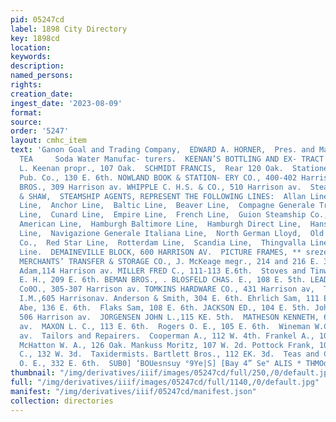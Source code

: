 ```yaml
---
pid: 05247cd
label: 1898 City Directory
key: 1898cd
location: 
keywords: 
description: 
named_persons: 
rights: 
creation_date: 
ingest_date: '2023-08-09'
format: 
source: 
order: '5247'
layout: cmhc_item
text: 'Ganon Goal and Trading Company,  EDWARD A. HORNER,  Pres. and Manager.     SOD  311
  TEA     Soda Water Manufac- turers.  KEENAN’S BOTTLING AND EX- TRACT FACTORY, John
  L. Keenan propr., 107 Oak.  SCHMIDT FRANCIS,  Rear 120 Oak.  Stationers.  Excelsior
  Pub. Co., 130 E. 6th. NOWLAND BOOK & STATION- ERY CO., 400-402 Harrison av. RICHEY
  BROS., 309 Harrison av. WHIPPLE C. H.S. & CO., 510 Harrison av.  Steamship Agencies.  STICKLEY
  & SHAW,  STEAMSHIP AGENTS, REPRESENT THE FOLLOWING LINES:  Allan Line,  American
  Line,  Anchor Line,  Baltic Line,  Beaver Line,  Compagne Generale Transatlan- tique
  Line,  Cunard Line,  Empire Line,  French Line,  Guion Steamship Co.,  Hamburgh
  American Line,  Hamburgh Baltimore Line,  Hamburgh Direct Line,  Hansa Line,  National
  Line,  Navigazione Generale Italiana Line,  North German Lloyd,  Old Dominion Steamship
  Co.,  Red Star Line,  Rotterdam Line,  Scandia Line,  Thingvalla Line,  White Star
  Line.  DEMAINEVILLE BLOCK, 600 HARRISON AV.  PICTURE FRAMES, ** srezer"”~  Storage.  THE
  MERCHANTS’ TRANSFER & STORAGE CO., J. McKeage megr., 214 and 216 E. 3d.  Stove Repairs.  Axthelm
  Adam,114 Harrison av. MILLER FRED C., 111-113 E.6th.  Stoves and Tinware.  ANDREWS
  E. H., 209 E. 6th. BEMAN BROS., . BLOSFELD CHAS. E., 108 E. 5th. LEADVILLE HARDWARE
  Co0O., 305-307 Harrison av. TOMKINS HARDWARE CO., 431 Harrison av,  Tailors—Merchant.  Ackerman
  I.M.,605 Harrisonav. Anderson & Smith, 304 E. 6th. Ehrlich Sam, 111 E. 5th. Flaks
  Abe, 136 E. 6th.  Flaks Sam, 108 E. 6th. JACKSON ED., 104 E. 5th. Johnson C. J.,
  506 Harrison av.  JORGENSEN JOHN L.,115 KE. 5th.  MATHESON KENNETH, 607 Harrison
  av.  MAXON L. C., 113 E. 6th.  Rogers O. E., 105 E. 6th.  Wineman W.C., 415 Harrison
  av.  Tailors and Repairers.  Cooperman A., 112 W. 4th. Frankel A., 109 EK. Gth.
  McHatton W. A., 126 Oak. Mankuss Moritz, 107 W. 2d. Pottock Frank, 105 E. 3d. Puttkamer
  C., 132 W. 3d.  Taxidermists. Bartlett Bros., 112 EK. 3d.  Teas and Coffees. Lowe
  O. E., 332 E. 6th.  SUB0] ‘BOUesnsuy °9Ye|S] [Bay 4” Se" ALIS * THMOd  J. J. QUINN '
thumbnail: "/img/derivatives/iiif/images/05247cd/full/250,/0/default.jpg"
full: "/img/derivatives/iiif/images/05247cd/full/1140,/0/default.jpg"
manifest: "/img/derivatives/iiif/05247cd/manifest.json"
collection: directories
---
```

